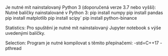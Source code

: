 Je nutné mít nainstalovaný Python 3 (doporučená verze 3.7 nebo vyšší):
Nutné balíčky nainstalované v Python 3:
pip install numpy
pip install pandas
pip install matplotlib
pip install scipy´
pip install python-binance


Statistics: 
Pro spuštění je nutné mít nainstalovaný Jupyter notebook s výše uvedenými balíčky.

Selection:
Program je nutné kompilovat s těmito přepínačemi: -std=C++17 -pthread
